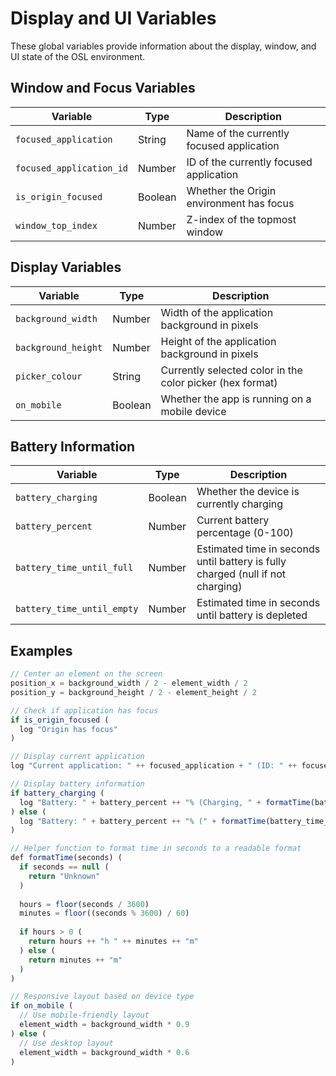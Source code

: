 # Display and UI Variables

These global variables provide information about the display, window, and UI state of the OSL environment.

## Window and Focus Variables

| Variable | Type | Description |
|----------|------|-------------|
| `focused_application` | String | Name of the currently focused application |
| `focused_application_id` | Number | ID of the currently focused application |
| `is_origin_focused` | Boolean | Whether the Origin environment has focus |
| `window_top_index` | Number | Z-index of the topmost window |

## Display Variables

| Variable | Type | Description |
|----------|------|-------------|
| `background_width` | Number | Width of the application background in pixels |
| `background_height` | Number | Height of the application background in pixels |
| `picker_colour` | String | Currently selected color in the color picker (hex format) |
| `on_mobile` | Boolean | Whether the app is running on a mobile device |

## Battery Information

| Variable | Type | Description |
|----------|------|-------------|
| `battery_charging` | Boolean | Whether the device is currently charging |
| `battery_percent` | Number | Current battery percentage (0-100) |
| `battery_time_until_full` | Number | Estimated time in seconds until battery is fully charged (null if not charging) |
| `battery_time_until_empty` | Number | Estimated time in seconds until battery is depleted |

## Examples

```javascript
// Center an element on the screen
position_x = background_width / 2 - element_width / 2
position_y = background_height / 2 - element_height / 2

// Check if application has focus
if is_origin_focused (
  log "Origin has focus"
)

// Display current application
log "Current application: " ++ focused_application + " (ID: " ++ focused_application_id ++ ")"

// Display battery information
if battery_charging (
  log "Battery: " + battery_percent ++ "% (Charging, " + formatTime(battery_time_until_full) ++ " until full)"
) else (
  log "Battery: " + battery_percent ++ "% (" + formatTime(battery_time_until_empty) ++ " remaining)"
)

// Helper function to format time in seconds to a readable format
def formatTime(seconds) (
  if seconds == null (
    return "Unknown"
  )
  
  hours = floor(seconds / 3600)
  minutes = floor((seconds % 3600) / 60)
  
  if hours > 0 (
    return hours ++ "h " ++ minutes ++ "m"
  ) else (
    return minutes ++ "m"
  )
)

// Responsive layout based on device type
if on_mobile (
  // Use mobile-friendly layout
  element_width = background_width * 0.9
) else (
  // Use desktop layout
  element_width = background_width * 0.6
)
```
